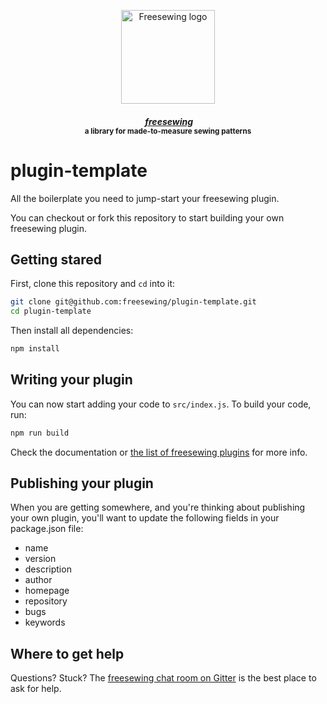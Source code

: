 <p align="center">
  <a title="Go to freesewing.org" href="https://freesewing.org/"><img src="https://freesewing.org/img/logo/black.svg" align="center" width="150px" alt="Freesewing logo"/></a>
</p>
<h4 align="center"><em>&nbsp;<a title="Go to freesewing.org" href="https://freesewing.org/">freesewing</a></em>
<br><sup>a library for made-to-measure sewing patterns</sup>
</h4>

# plugin-template

All the boilerplate you need to jump-start your freesewing plugin.

You can checkout or fork this repository to start building your own freesewing plugin.

## Getting stared

First, clone this repository and `cd` into it:

```sh
git clone git@github.com:freesewing/plugin-template.git
cd plugin-template
```

Then install all dependencies:

```sh
npm install
```

## Writing your plugin

You can now start adding your code to `src/index.js`. To build your code, run:

```sh
npm run build
```

Check the documentation or 
[the list of freesewing plugins](https://github.com/freesewing/plugins#freesewing-plugins)
for more info.

## Publishing your plugin

When you are getting somewhere, and you're thinking about publishing your own plugin,
you'll want to update the following fields in your package.json file:

 - name
 - version
 - description
 - author
 - homepage
 - repository
 - bugs
 - keywords

## Where to get help

Questions? Stuck? The [freesewing chat room on Gitter](https://gitter.im/freesewing/freesewing)
is the best place to ask for help.

